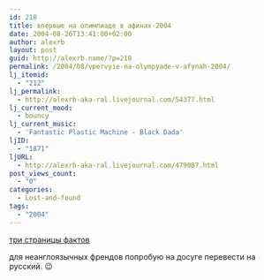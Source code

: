 ```yaml
---
id: 218
title: впервые на олимпиаде в афинах-2004
date: 2004-08-26T13:41:00+02:00
author: alexrb
layout: post
guid: http://alexrb.name/?p=218
permalink: /2004/08/vpervyie-na-olympyade-v-afynah-2004/
lj_itemid:
  - "212"
lj_permalink:
  - http://alexrb-aka-ral.livejournal.com/54377.html
lj_current_mood:
  - bouncy
lj_current_music:
  - 'Fantastic Plastic Machine - Black Dada'
ljID:
  - "1871"
ljURL:
  - http://alexrb-aka-ral.livejournal.com/479087.html
post_views_count:
  - "0"
categories:
  - Lost-and-found
tags:
  - "2004"
---
```

[три страницы фактов](http://www.athens2004.com/en/OlympicFirsts/olympicfirsts) 

для неанглоязычных френдов попробую на досуге перевести на русский. 😉